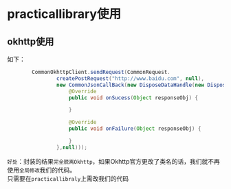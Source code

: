 practicallibrary使用
===
okhttp使用
-------
如下：
```Java
        CommonOkhttpClient.sendRequest(CommonRequest.
                createPostRequest("http://www.baidu.com", null),
                new CommonJsonCallBack(new DisposeDataHandle(new DisposeDataListener() {
                    @Override
                    public void onSucess(Object responseObj) {

                    }

                    @Override
                    public void onFailure(Object responseObj) {

                    }
                },null)));
```
`好处`：封装的结果`完全脱离Okhttp`，如果Okhttp官方更改了类名的话，我们就不再使用`全局修改`我们的代码。<br>
        只需要在`practicallibraly`上需改我们的代码<br>